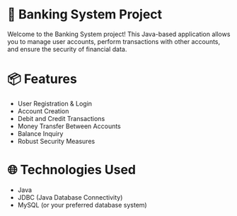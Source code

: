 # 🏦 Banking System Project
Welcome to the Banking System project! This Java-based application allows you to manage user accounts, perform transactions with other accounts,  and ensure the security of financial data.

# 📦 Features
+ User Registration & Login
+ Account Creation
+ Debit and Credit Transactions
+ Money Transfer Between Accounts
+ Balance Inquiry
+ Robust Security Measures

# 🌐 Technologies Used
+ Java
+ JDBC (Java Database Connectivity)
+ MySQL (or your preferred database system)
